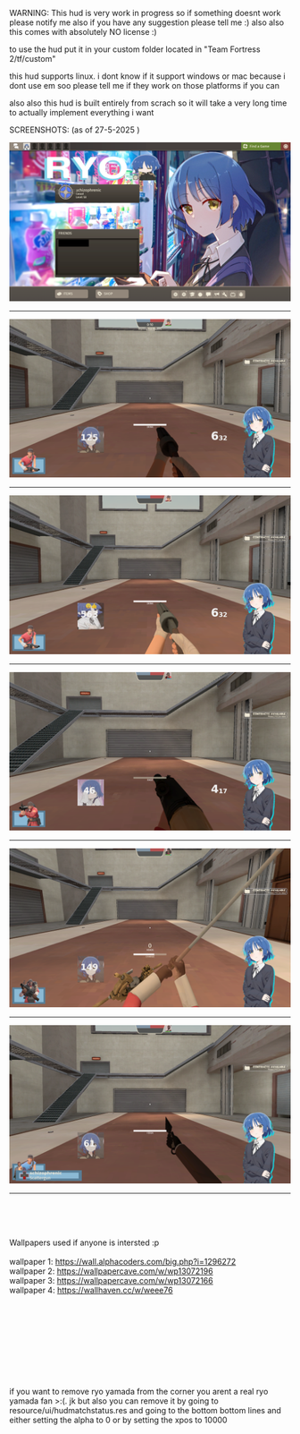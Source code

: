 WARNING: This hud is very work in progress so if something doesnt work please notify me
also if you have any suggestion please tell me :)
also also this comes with absolutely NO license :)



to use the hud put it in your custom folder located in "Team Fortress 2/tf/custom"



this hud supports linux. i dont know if it support windows or mac because i dont use em soo  please tell me if they work on those platforms if you can

also also this hud is built entirely from scrach so it will take a very long time to actually implement everything i want


SCREENSHOTS:   (as of 27-5-2025 )

![Image couldn't be loaded](Screenshot_1.png)

__________________________


![Image couldn't be loaded](Screenshot_2.png)

__________________________

![Image couldn't be loaded](Screenshot_3.png)

____________________________

![Image couldn't be loaded](Screenshot_4.png)

______________________________

![Image couldn't be loaded](Screenshot_5.png)

______________________________

![Image couldn't be loaded](Screenshot_6.png)

______________________________





<br />
<br />
<br />




Wallpapers used if anyone is intersted :p<br />
<br />
wallpaper 1: https://wall.alphacoders.com/big.php?i=1296272<br />
wallpaper 2: https://wallpapercave.com/w/wp13072196<br />
wallpaper 3: https://wallpapercave.com/w/wp13072166<br />
wallpaper 4: https://wallhaven.cc/w/weee76<br />

<br />
<br />
<br />
<br />
<br />
<br />
<br />
<br />


if you want to remove ryo yamada from the corner you arent a real ryo yamada fan >:(.  jk  but also you can remove it by going to resource/ui/hudmatchstatus.res   and  going to the bottom bottom lines  and either setting the alpha to 
0 or by setting the xpos to 10000  

